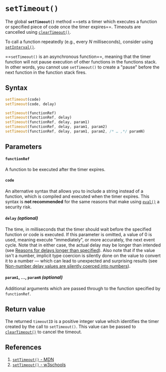# `setTimeout()`

The global **`setTimeout()`** method ==sets a timer which executes a function or specified piece of code once the timer expires==. Timeouts are cancelled using [`clearTimeout()`](https://developer.mozilla.org/en-US/docs/Web/API/clearTimeout).

To call a function repeatedly (e.g., every *N* milliseconds), consider using [`setInterval()`](https://developer.mozilla.org/en-US/docs/Web/API/setInterval).

==`setTimeout()` is an asynchronous function==, meaning that the timer function will not pause execution of other functions in the functions stack. In other words, you cannot use `setTimeout()` to create a "pause" before the next function in the function stack fires.

## Syntax

```js
setTimeout(code)
setTimeout(code, delay)

setTimeout(functionRef)
setTimeout(functionRef, delay)
setTimeout(functionRef, delay, param1)
setTimeout(functionRef, delay, param1, param2)
setTimeout(functionRef, delay, param1, param2, /* … ,*/ paramN)
```

## Parameters

#### `functionRef`

A function to be executed after the timer expires.

#### `code`

An alternative syntax that allows you to include a string instead of a function, which is compiled and executed when the timer expires. This syntax is **not recommended** for the same reasons that make using [`eval()`](https://developer.mozilla.org/en-US/docs/Web/JavaScript/Reference/Global_Objects/eval) a security risk.

#### `delay` _(optional)_

The time, in milliseconds that the timer should wait before the specified function or code is executed. If this parameter is omitted, a value of 0 is used, meaning execute "immediately", or more accurately, the next event cycle. Note that in either case, the actual delay may be longer than intended (see [Reasons for delays longer than specified](https://developer.mozilla.org/en-US/docs/Web/API/setTimeout#reasons_for_delays_longer_than_specified)). Also note that if the value isn't a number, implicit type coercion is silently done on the value to convert it to a number — which can lead to unexpected and surprising results (see [Non-number delay values are silently coerced into numbers](https://developer.mozilla.org/en-US/docs/Web/API/setTimeout#non-number_delay_values_are_silently_coerced_into_numbers)).

#### `param1`, …, `paramN` _(optional)_

Additional arguments which are passed through to the function specified by `functionRef`.

## Return value

The returned `timeoutID` is a positive integer value which identifies the timer created by the call to `setTimeout()`. This value can be passed to [`clearTimeout()`](https://developer.mozilla.org/en-US/docs/Web/API/clearTimeout) to cancel the timeout.

## References

1. [`setTimeout()` - MDN](https://developer.mozilla.org/en-US/docs/Web/API/setTimeout)
2. [`setTimeout()` - w3schools](https://www.w3schools.com/jsref/met_win_settimeout.asp)